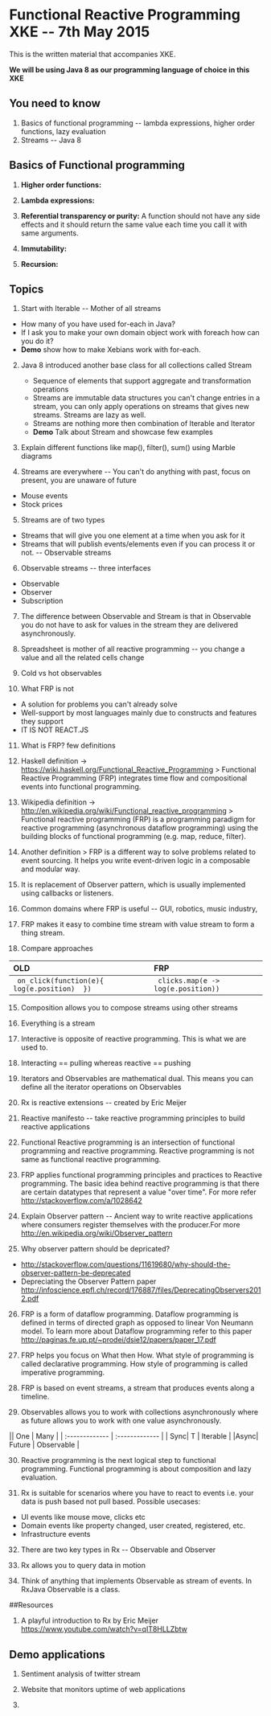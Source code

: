 # Functional Reactive Programming XKE -- 7th May 2015

This is the written material that accompanies XKE.

**We will be using Java 8 as our programming language of choice in this XKE**

## You need to know

1. Basics of functional programming -- lambda expressions, higher order functions, lazy evaluation
2. Streams -- Java 8


## Basics of Functional programming

1. **Higher order functions:**

2. **Lambda expressions:**

3. **Referential transparency or purity:** A function should not have any side effects and it should return the same value each time you call it with same arguments.

4. **Immutability:**

5. **Recursion:**

## Topics

1. Start with Iterable -- Mother of all streams
  * How many of you have used for-each in Java?
  * If I ask you to make your own domain object work with foreach how can you do it?
  * **Demo** show how to make Xebians work with for-each.

2. Java 8 introduced another base class for all collections called Stream
    * Sequence of elements that support aggregate and transformation operations
    * Streams are immutable data structures you can't change entries in a stream, you can only apply operations on streams that gives new streams. Streams are lazy as well.
    * Streams are nothing more then combination of Iterable<T> and Iterator<T>
    * **Demo** Talk about Stream and showcase few examples

3. Explain different functions like map(), filter(), sum() using Marble diagrams

4. Streams are everywhere -- You can't do anything with past, focus on present, you are unaware of future
  * Mouse events
  * Stock prices

5. Streams are of two types
  * Streams that will give you one element at a time when you ask for it
  * Streams that will publish events/elements even if you can process it or not. -- Observable streams

6. Observable streams -- three interfaces
  * Observable
  * Observer
  * Subscription

7. The difference between Observable and Stream is that in Observable you do not have to ask for values in the stream they are delivered asynchronously.

8. Spreadsheet is mother of all reactive programming -- you change a value and all the related cells change

9. Cold vs hot observables

10. What FRP is not
  * A solution for problems you can't already solve
  * Well-support by most languages mainly due to constructs and features they support
  * IT IS NOT REACT.JS

11. What is FRP? few definitions
  1. Haskell definition -> https://wiki.haskell.org/Functional_Reactive_Programming
    > Functional Reactive Programming (FRP) integrates time flow and compositional events into functional programming.

  2. Wikipedia definition -> http://en.wikipedia.org/wiki/Functional_reactive_programming
    > Functional reactive programming (FRP) is a programming paradigm for reactive programming (asynchronous dataflow programming) using the building blocks of functional programming (e.g. map, reduce, filter).

  3. Another definition
    > FRP is a different way to solve problems related to event sourcing. It helps you write event-driven logic in a composable and modular way.

  4. It is replacement of Observer pattern, which is usually implemented using callbacks or listeners.


12. Common domains where FRP is useful -- GUI, robotics, music industry,

13. FRP makes it easy to combine time stream with value stream to form a thing stream.

14. Compare approaches

| OLD     | FRP |
| :------------- | :------------- |
| ``` on_click(function(e){ log(e.position)  })``` |``` clicks.map(e -> log(e.position))``` |

15. Composition allows you to compose streams using other streams

16. Everything is a stream

17. Interactive is opposite of reactive programming. This is what we are used to.

18. Interacting == pulling whereas reactive == pushing

19. Iterators and Observables are mathematical dual. This means you can define all the iterator operations on Observables

20. Rx is reactive extensions -- created by Eric Meijer

21. Reactive manifesto -- take reactive programming principles to build reactive applications

22. Functional Reactive programming is an intersection of functional programming and reactive programming. Reactive programming is not same as functional reactive programming.

23. FRP applies functional programming principles and practices to Reactive programming. The basic idea behind reactive programming is that there are certain datatypes that represent a value "over time". For more refer http://stackoverflow.com/a/1028642

24. Explain Observer pattern -- Ancient way to write reactive applications where consumers register themselves with the producer.For more http://en.wikipedia.org/wiki/Observer_pattern

25. Why observer pattern should be depricated?
  * http://stackoverflow.com/questions/11619680/why-should-the-observer-pattern-be-deprecated
  * Depreciating the Observer Pattern paper http://infoscience.epfl.ch/record/176887/files/DeprecatingObservers2012.pdf

26. FRP is a form of dataflow programming. Dataflow programming is defined in terms of directed graph as opposed to linear Von Neumann model. To learn more about Dataflow programming refer to this paper http://paginas.fe.up.pt/~prodei/dsie12/papers/paper_17.pdf

27. FRP helps you focus on What then How. What style of programming is called declarative programming. How style of programming is called  imperative programming.

28. FRP is based on event streams, a stream that produces events along a timeline.

29. Observables allows you to work with collections asynchronously where as future allows you to work with one value asynchronously.

|| One | Many     |
| :------------- | :------------- |
| Sync| T       | Iterable<T>     |
|Async| Future<T> | Observable<T>    |

30. Reactive programming is the next logical step to functional programming. Functional programming is about composition and lazy evaluation.

31. Rx is suitable for scenarios where you have to react to events i.e. your data is push based not pull based. Possible usecases:
  * UI events like mouse move, clicks etc
  * Domain events like property changed, user created, registered, etc.
  * Infrastructure events

32. There are two key types in Rx -- Observable and Observer

33. Rx allows you to query data in motion

34. Think of anything that implements Observable as stream of events. In RxJava Observable is a class.


##Resources

1. A playful introduction to Rx by Eric Meijer https://www.youtube.com/watch?v=qIT8HLLZbtw


## Demo applications

1. Sentiment analysis of twitter stream

2. Website that monitors uptime of web applications

3.  
